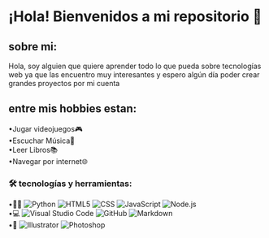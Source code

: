 # ¡Hola! Bienvenidos a mi repositorio 👋

## sobre mi:
Hola, soy alguien que quiere aprender todo lo que pueda sobre tecnologías web ya que las encuentro muy interesantes y espero algún día poder crear grandes proyectos por mi cuenta  
## entre mis hobbies estan:  
•Jugar videojuegos🎮  
•Escuchar Música🎵  
•Leer Libros📚  
•Navegar por internet🌐


### 🛠 tecnologías y herramientas:
•👨‍💻   ![Python](https://img.shields.io/badge/-Python-333333?style=flat&logo=python)
  ![HTML5](https://img.shields.io/badge/-HTML5-333333?style=flat&logo=HTML5)
  ![CSS](https://img.shields.io/badge/-CSS-333333?style=flat&logo=CSS3&logoColor=1572B6)
  ![JavaScript](https://img.shields.io/badge/-JavaScript-333333?style=flat&logo=javascript)
  ![Node.js](https://img.shields.io/badge/-Node.js-333333?style=flat&logo=node.js)  
•💻 ![Visual Studio Code](https://img.shields.io/badge/-Visual%20Studio%20Code-333333?style=flat&logo=visual-studio-code&logoColor=007ACC)  ![GitHub](https://img.shields.io/badge/-GitHub-333333?style=flat&logo=github)
  ![Markdown](https://img.shields.io/badge/-Markdown-333333?style=flat&logo=markdown)  
•🎨  ![Illustrator](https://img.shields.io/badge/-Illustrator-333333?style=flat&logo=adobe-illustrator)
  ![Photoshop](https://img.shields.io/badge/-Photoshop-333333?style=flat&logo=adobe-photoshop)
